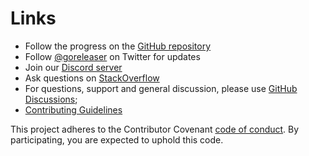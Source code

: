 # Links

- Follow the progress on the [GitHub repository](https://github.com/goreleaser/goreleaser)
- Follow [@goreleaser](https://twitter.com/goreleaser) on Twitter for updates
- Join our [Discord server](https://discord.gg/RGEBtg8vQ6)
- Ask questions on [StackOverflow](https://stackoverflow.com/questions/tagged/goreleaser)
- For questions, support and general discussion, please use
[GitHub Discussions](https://github.com/goreleaser/goreleaser/discussions);
- [Contributing Guidelines](https://github.com/goreleaser/goreleaser/blob/main/CONTRIBUTING.md)

This project adheres to the Contributor Covenant
[code of conduct](https://github.com/goreleaser/goreleaser/blob/main/CODE_OF_CONDUCT.md).
By participating, you are expected to uphold this code.
